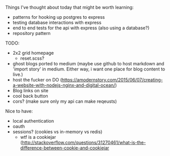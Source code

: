 Things I've thought about today that might be worth learning:
  - patterns for hooking up postgres to express
  - testing database interactions with express
  - end to end tests for the api with express (also using a database?)
  - repository pattern

TODO:
  - 2x2 grid homepage
    - reset.scss?
  - ghost blogs ported to medium (maybe use github to host markdown and 'import story' in medium.  Either way, i want one place for blog content to live.)
  - host the fucker on DO                    (https://amodernstory.com/2015/06/07/creating-a-website-with-nodejs-nginx-and-digital-ocean/)
  - Blog links on site
  - cool back button
  - cors?  (make sure only my api can make reqeusts)

Nice to have:
  - local authentication
  - oauth
  - sessions?  (cookies vs in-memory vs redis)
    - wtf is a cookiejar                     (http://stackoverflow.com/questions/31270461/what-is-the-difference-between-cookie-and-cookiejar


